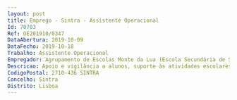 ```yaml
--- 
layout: post
title: Emprego - Sintra - Assistente Operacional
Id: 70703
Ref: OE201910/0347
DataAbertura: 2019-10-09
DataFecho: 2019-10-18
Trabalho: Assistente Operacional
Empregador: Agrupamento de Escolas Monte da Lua (Escola Secundária de Santa Maria - Sede)
Descricao: Apoio e vigilância a alunos, suporte às atividades escolares, limpeza apoio de salas e espaços envolventes à Escola, conservação e boa utilização das instalações.
CodigoPostal: 2710-436 SINTRA
Concelho: Sintra
Distrito: Lisboa
--- 
```

